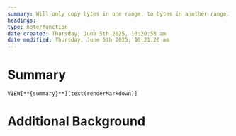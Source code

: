 ```yaml
---
summary: Will only copy bytes in one range, to bytes in another range. Part of the standard c++ library.
headings: 
type: note/function
date created: Thursday, June 5th 2025, 10:20:58 am
date modified: Thursday, June 5th 2025, 10:21:26 am
---
```

# Summary
`VIEW[**{summary}**][text(renderMarkdown)]`

# Additional Background